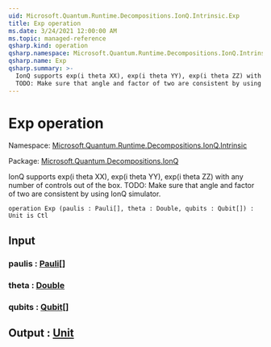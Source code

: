 ```yaml
---
uid: Microsoft.Quantum.Runtime.Decompositions.IonQ.Intrinsic.Exp
title: Exp operation
ms.date: 3/24/2021 12:00:00 AM
ms.topic: managed-reference
qsharp.kind: operation
qsharp.namespace: Microsoft.Quantum.Runtime.Decompositions.IonQ.Intrinsic
qsharp.name: Exp
qsharp.summary: >-
  IonQ supports exp(i theta XX), exp(i theta YY), exp(i theta ZZ) with any number of controls out of the box.
  TODO: Make sure that angle and factor of two are consistent by using IonQ simulator.
---
```


# Exp operation

Namespace: [Microsoft.Quantum.Runtime.Decompositions.IonQ.Intrinsic](xref:Microsoft.Quantum.Runtime.Decompositions.IonQ.Intrinsic)

Package: [Microsoft.Quantum.Decompositions.IonQ](https://nuget.org/packages/Microsoft.Quantum.Decompositions.IonQ)


IonQ supports exp(i theta XX), exp(i theta YY), exp(i theta ZZ) with any number of controls out of the box.TODO: Make sure that angle and factor of two are consistent by using IonQ simulator.

```qsharp
operation Exp (paulis : Pauli[], theta : Double, qubits : Qubit[]) : Unit is Ctl
```


## Input

### paulis : [Pauli](xref:microsoft.quantum.lang-ref.pauli)[]




### theta : [Double](xref:microsoft.quantum.lang-ref.double)




### qubits : [Qubit](xref:microsoft.quantum.lang-ref.qubit)[]





## Output : [Unit](xref:microsoft.quantum.lang-ref.unit)

